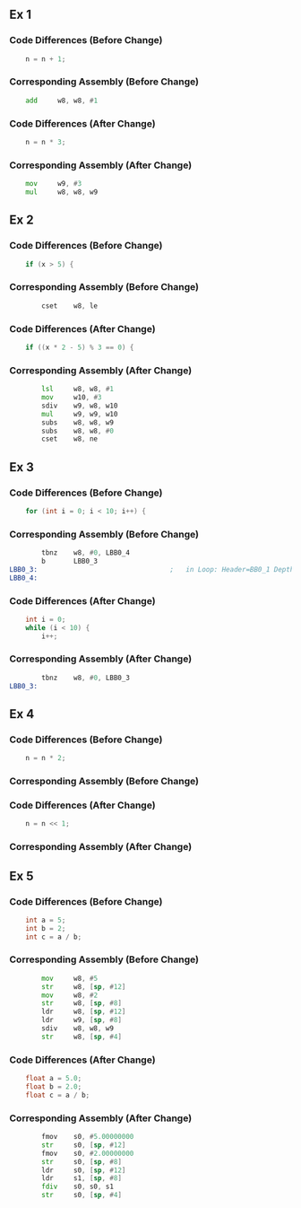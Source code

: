 ## Ex 1

### Code Differences (Before Change)

```c
    n = n + 1;
```

### Corresponding Assembly (Before Change)

```asm
    add     w8, w8, #1
```

### Code Differences (After Change)
```c
    n = n * 3;
```
### Corresponding Assembly (After Change)
```asm
    mov     w9, #3
    mul     w8, w8, w9
```

## Ex 2
### Code Differences (Before Change)
```c
    if (x > 5) {
```

### Corresponding Assembly (Before Change)
```asm
        cset    w8, le
```

### Code Differences (After Change)
```c
    if ((x * 2 - 5) % 3 == 0) {
```

### Corresponding Assembly (After Change)
```asm
        lsl     w8, w8, #1
        mov     w10, #3
        sdiv    w9, w8, w10
        mul     w9, w9, w10
        subs    w8, w8, w9
        subs    w8, w8, #0
        cset    w8, ne
```

## Ex 3
### Code Differences (Before Change)
```c
    for (int i = 0; i < 10; i++) {
```
### Corresponding Assembly (Before Change)
```asm
        tbnz    w8, #0, LBB0_4
        b       LBB0_3
LBB0_3:                                 ;   in Loop: Header=BB0_1 Depth=1
LBB0_4:
```

### Code Differences (After Change)
```c
    int i = 0;
    while (i < 10) {
        i++;
```
### Corresponding Assembly (After Change)
```asm
        tbnz    w8, #0, LBB0_3
LBB0_3:
```

## Ex 4
### Code Differences (Before Change)
```c
    n = n * 2;
```
### Corresponding Assembly (Before Change)



### Code Differences (After Change)
```c
    n = n << 1;
```
### Corresponding Assembly (After Change)


## Ex 5
### Code Differences (Before Change)
```c
    int a = 5;
    int b = 2;
    int c = a / b;
```
### Corresponding Assembly (Before Change)
```asm
        mov     w8, #5
        str     w8, [sp, #12]
        mov     w8, #2
        str     w8, [sp, #8]
        ldr     w8, [sp, #12]
        ldr     w9, [sp, #8]
        sdiv    w8, w8, w9
        str     w8, [sp, #4]
```
### Code Differences (After Change)
```c
    float a = 5.0;
    float b = 2.0;
    float c = a / b;
```
### Corresponding Assembly (After Change)
```asm
        fmov    s0, #5.00000000
        str     s0, [sp, #12]
        fmov    s0, #2.00000000
        str     s0, [sp, #8]
        ldr     s0, [sp, #12]
        ldr     s1, [sp, #8]
        fdiv    s0, s0, s1
        str     s0, [sp, #4]
```